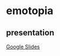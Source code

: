 # emotopia

## presentation
[Google Slides](https://docs.google.com/presentation/d/1h68fudqZpbvSv4RCmA1_OLnZiLOb_B8mT2wWP4peSJQ/edit?ts=5c9e9907#slide=id.g55c505acca_3_39)